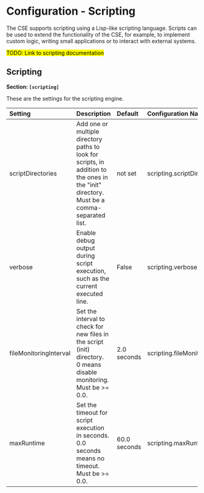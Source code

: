 # Configuration - Scripting

The CSE supports scripting using a Lisp-like scripting language. Scripts can be used to extend the functionality of the CSE, for example, to implement custom logic, writing small applications or to interact with external systems.

<mark>TODO: Link to scripting documentation</mark>

## Scripting

**Section: `[scripting]`**

These are the settings for the scripting engine.

| Setting                | Description                                                                                                                               | Default      | Configuration Name               |
|:-----------------------|:------------------------------------------------------------------------------------------------------------------------------------------|:-------------|:---------------------------------|
| scriptDirectories      | Add one or multiple directory paths to look for scripts, in addition to the ones in the "init" directory. Must be a comma-separated list. | not set      | scripting.scriptDirectories      |
| verbose                | Enable debug output during script execution, such as the current executed line.                                                           | False        | scripting.verbose                |
| fileMonitoringInterval | Set the interval to check for new files in the script (init) directory.<br/>0 means disable monitoring. Must be >= 0.0.                   | 2.0 seconds  | scripting.fileMonitoringInterval |
| maxRuntime             | Set the timeout for script execution in seconds. 0.0 seconds means no timeout.<br/>Must be >= 0.0.                                        | 60.0 seconds | scripting.maxRuntime             |

 